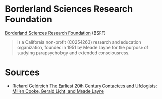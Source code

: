 #  Borderland Sciences Research Foundation

[Borderland Sciences Research Foundation](https://borderlandsciences.org/about.html) (BSRF)

> is a California non-profit (C0254263) research and education organization, founded in 1951 by Meade Layne
> for the purpose of studying parapsychology and extended consciousness.

# Sources

- Richard Geldreich [The Earliest 20th Century Contactees and Ufologists: Millen Cooke, Gerald Light, and Meade Layne](https://medium.com/@richgel99/early-contactees-and-ufologists-millen-cooke-gerald-light-and-meade-layne-1ee70154f31a)
